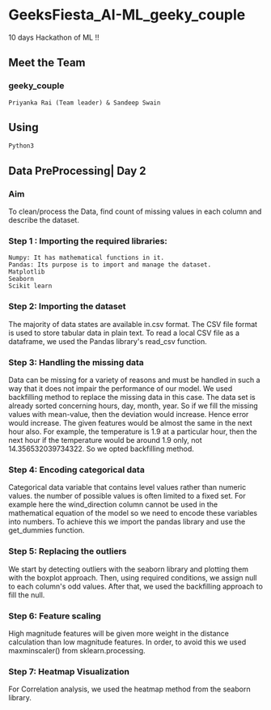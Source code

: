 # GeeksFiesta_AI-ML_geeky_couple
 10 days Hackathon of ML !!
 ## Meet the Team
 ### geeky_couple
    Priyanka Rai (Team leader) & Sandeep Swain
 ## Using
    Python3
 ## Data PreProcessing| Day 2
 ### Aim
  To clean/process the Data, find count of missing values in each column and describe the dataset.
  
### Step 1 : Importing the required libraries:
    Numpy: It has mathematical functions in it.
    Pandas: Its purpose is to import and manage the dataset.
    Matplotlib 
  	Seaborn
    Scikit learn
### Step 2: Importing the dataset
 The majority of data states are available in.csv format. The CSV file format is used to store tabular data in plain text. To read a local CSV file as a dataframe, we used the  Pandas library's read_csv function.
 
### Step 3: Handling the missing data
 Data can be missing for a variety of reasons and must be handled in such a way that it does not impair the performance of our model. We used backfilling method to replace the missing data in this case.
The data set is already sorted concerning hours, day, month, year. So if we fill the missing values with mean-value, then the deviation would increase. Hence error would increase. The given features would be almost the same in the next hour also. For example, the temperature is 1.9 at a particular hour, then the next hour if the temperature would be around 1.9 only, not 14.356532039734322. So we opted backfilling method.

### Step 4: Encoding categorical data 
 Categorical data variable that contains level values rather than numeric values. the number of possible values is often limited to a fixed set. For example here the wind_direction column cannot be used in the mathematical equation of the model so we need to encode these variables into numbers. To achieve this we import the pandas library and use the get_dummies function.

### Step 5: Replacing the outliers
 We start by detecting outliers with the seaborn library and plotting them with the boxplot approach. Then, using required conditions, we assign null to each column's odd values. After that, we used the backfilling approach to fill the null.
        
### Step 6: Feature scaling
 High magnitude features will be given more weight in the distance calculation than low magnitude features. In order, to avoid this we used maxminscaler() from sklearn.processing.
 
### Step 7: Heatmap Visualization
 For Correlation analysis, we used the heatmap method from the seaborn library.
    

 
     
